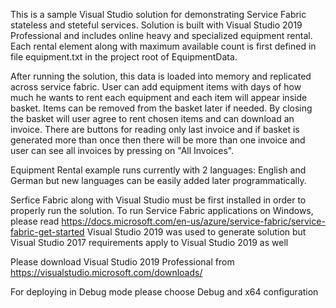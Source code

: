 This is a sample Visual Studio solution for demonstrating Service Fabric stateless and steteful services.
Solution is built with Visual Studio 2019 Professional and includes online heavy and specialized equipment rental.
Each rental element along with maximum available count is first defined in file equipment.txt in the project root of EquipmentData. 

After running the solution, this data is loaded into memory and replicated across service fabric. 
User can add equipment items with days of how much he wants to rent each equipment and each item will appear inside basket. 
Items can be removed from the basket later if needed.
By closing the basket will user agree to rent chosen items and can download an invoice. 
There are buttons for reading only last invoice and if basket is generated more than once
then there will be more than one invoice and user can see all invoices by pressing on "All Invoices".

Equipment Rental example runs currently with 2 languages: English and German but new languages can be easily added later programmatically.

Serfice Fabric along with Visual Studio must be first installed in order to properly run the solution.
To run Service Fabric applications on Windows, please read https://docs.microsoft.com/en-us/azure/service-fabric/service-fabric-get-started
Visual Studio 2019 was used to generate solution but Visual Studio 2017 requirements apply to Visual Studio 2019 as well

Please download Visual Studio 2019 Professional from https://visualstudio.microsoft.com/downloads/

For deploying in Debug mode please choose Debug and x64 configuration
